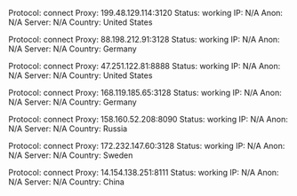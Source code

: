 Protocol: connect
Proxy: 199.48.129.114:3120
Status: working
IP: N/A
Anon: N/A
Server: N/A
Country: United States

Protocol: connect
Proxy: 88.198.212.91:3128
Status: working
IP: N/A
Anon: N/A
Server: N/A
Country: Germany

Protocol: connect
Proxy: 47.251.122.81:8888
Status: working
IP: N/A
Anon: N/A
Server: N/A
Country: United States

Protocol: connect
Proxy: 168.119.185.65:3128
Status: working
IP: N/A
Anon: N/A
Server: N/A
Country: Germany

Protocol: connect
Proxy: 158.160.52.208:8090
Status: working
IP: N/A
Anon: N/A
Server: N/A
Country: Russia

Protocol: connect
Proxy: 172.232.147.60:3128
Status: working
IP: N/A
Anon: N/A
Server: N/A
Country: Sweden

Protocol: connect
Proxy: 14.154.138.251:8111
Status: working
IP: N/A
Anon: N/A
Server: N/A
Country: China

